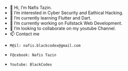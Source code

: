 - 👋 Hi, I’m Nafis Tazin.
- 👀 I’m interested in Cyber Security and Eathical Hacking.
- 🌱 I’m currently learning Flutter and Dart.
- 🏢 I’m currently working on Fullstack Web Development.
- 💞️ I’m looking to collaborate on my youtube Channel.
- 📫 Contact me 
-     M@il: nafis.blackcodex@gmail.com
-     F@cebook: Nafis Tazin
-     Youtube: BlackCodex

<!---
0avro-tajin0/0avro-tajin0 is a ✨ special ✨ repository because its `README.md` (this file) appears on your GitHub profile.
You can click the Preview link to take a look at your changes.
--->
